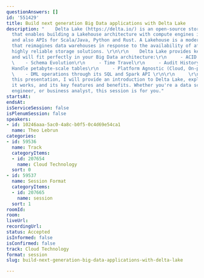 ```yaml
---
questionAnswers: []
id: '551429'
title: Build next generation Big Data applications with Delta Lake
description: "    Delta Lake (https://delta.io/) is an open-source storage framework
  that enables building a Lakehouse architecture with compute engines including Spark
  and also APIs for Scala/Java, Python and Rust. A Lakehouse is a modern data architecture
  that reimagines data warehouses in response to the availability of affordable and
  highly reliable storage solutions. \r\n\r\n    Delta Lake provides key benefits
  and will fit perfectly in your Big Data architecture:\r\n     - ACID Transactions\r\n
  \    - Schema Evolution\r\n     - Time Travel\r\n     - Audit History\r\n     -
  Handle petabyte-scale tables\r\n     - Platform Agnostic (Cloud, On-prem, or locally)\r\n
  \    - DML operations through its SQL and Spark API \r\n\r\n     \r\n\r\n    In
  this presentation, I will provide an introduction to Delta Lake, explaining how
  it works, and its key features and benefits. Whether you're a data scientist, data
  engineer, or business analyst, this session is for you."
startsAt: 
endsAt: 
isServiceSession: false
isPlenumSession: false
speakers:
- id: 10246aaa-5ac0-4a8c-b0f5-0c4d69e54ca1
  name: Theo Lebrun
categories:
- id: 59536
  name: Track
  categoryItems:
  - id: 207654
    name: Cloud Technology
  sort: 0
- id: 59537
  name: Session Format
  categoryItems:
  - id: 207665
    name: session
  sort: 1
roomId: 
room: 
liveUrl: 
recordingUrl: 
status: Accepted
isInformed: false
isConfirmed: false
track: Cloud Technology
format: session
slug: build-next-generation-big-data-applications-with-delta-lake

---
```

